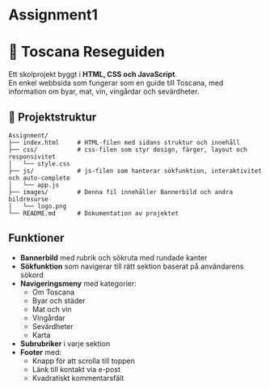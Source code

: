 # Assignment1

# 🌿 Toscana Reseguiden

Ett skolprojekt byggt i **HTML, CSS och JavaScript**.  
En enkel webbsida som fungerar som en guide till Toscana, med information om byar, mat, vin, vingårdar och sevärdheter.

## 📁 Projektstruktur
```plaintext
Assignment/
├── index.html     # HTML-filen med sidans struktur och innehåll
├── css/           # css-filen som styr design, färger, layout och responsivitet
│   └── style.css
├── js/            # js-filen som hanterar sökfunktion, interaktivitet och auto-complete
│   └── app.js
├── images/        # Denna fil innehåller Bannerbild och andra bildresurse
│   └── logo.png
└── README.md      # Dokumentation av projektet
```

## Funktioner

- **Bannerbild** med rubrik och sökruta med rundade kanter
- **Sökfunktion** som navigerar till rätt sektion baserat på användarens sökord
- **Navigeringsmeny** med kategorier:
    - Om Toscana
    - Byar och städer
    - Mat och vin
    - Vingårdar
    - Sevärdheter
    - Karta
- **Subrubriker** i varje sektion
- **Footer** med:
    - Knapp för att scrolla till toppen
    - Länk till kontakt via e-post
    - Kvadratiskt kommentarsfält
